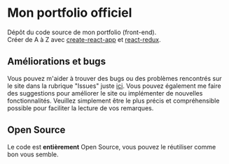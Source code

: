 # Mon portfolio officiel

Dépôt du code source de mon portfolio (front-end).<br/>
Créer de A à Z avec [create-react-app](https://github.com/facebook/create-react-app) et [react-redux](https://github.com/reduxjs/react-redux).

## Améliorations et bugs

Vous pouvez m'aider à trouver des bugs ou des problèmes rencontrés sur le site dans la rubrique "Issues" juste [ici](https://github.com/Littchii/portfolio-matthieu-meurillon/issues). Vous pouvez également me faire des suggestions pour améliorer le site ou implémenter de nouvelles fonctionnalités.
Veuillez simplement être le plus précis et compréhensible possible pour faciliter la lecture de vos remarques.

## Open Source

Le code est <b>entièrement</b> Open Source, vous pouvez le réutiliser comme bon vous semble.